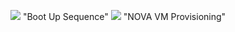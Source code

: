 ![](https://github.com/giridharmb/Images/blob/master/LXF100.tut_bootfail.diagram.png) "Boot Up Sequence"
![](https://github.com/giridharmb/Images/blob/master/Nova-VM-Provisioning.png) "NOVA VM Provisioning"


